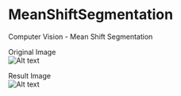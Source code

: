 # MeanShiftSegmentation
Computer Vision - Mean Shift Segmentation

Original Image <br/>
![Alt text](/../master/robert.jpg?raw=true "Original")

Result Image <br/>
![Alt text](/../master/res70_10.jpg?raw=true "Result")


